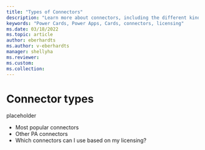 ```yaml
---
title: "Types of Connectors"
description: "Learn more about connectors, including the different kinds of connectors you can use in your cards"
keywords: "Power Cards, Power Apps, Cards, connectors, licensing"
ms.date: 03/18/2022
ms.topic: article
author: eberhardts
ms.author: v-eberhardts
manager: shellyha
ms.reviewer: 
ms.custom: 
ms.collection: 
---
```


# Connector types

placeholder

- Most popular connectors
- Other PA connectors
- Which connectors can I use based on my licensing?
